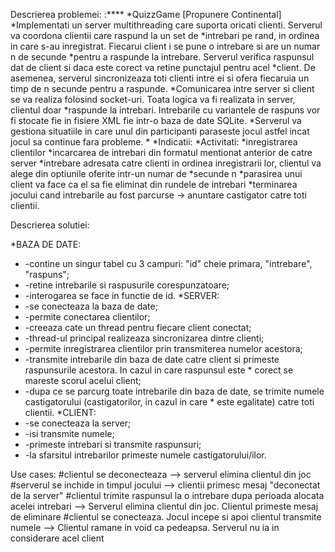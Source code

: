Descrierea problemei: 
:****
*QuizzGame [Propunere Continental]
*Implementati un server multithreading care suporta oricati clienti. Serverul va coordona clientii care raspund la un set de *intrebari pe rand, in ordinea in care s-au inregistrat. Fiecarui client i se pune o intrebare si are un numar n de secunde *pentru a raspunde la intrebare. Serverul verifica raspunsul dat de client si daca este corect va retine punctajul pentru acel *client. De asemenea, serverul sincronizeaza toti clienti intre ei si ofera fiecaruia un timp de n secunde pentru a raspunde. *Comunicarea intre server si client se va realiza folosind socket-uri. Toata logica va fi realizata in server, clientul doar *raspunde la intrebari. Intrebarile cu variantele de raspuns vor fi stocate fie in fisiere XML fie intr-o baza de date SQLite. *Serverul va gestiona situatiile in care unul din participanti paraseste jocul astfel incat jocul sa continue fara probleme.
*
*Indicatii:
*Activitati:
*inregistrarea clientilor
*incarcarea de intrebari din formatul mentionat anterior de catre server
*intrebare adresata catre clienti in ordinea inregistrarii lor, clientul va alege din optiunile oferite intr-un numar de *secunde n
*parasirea unui client va face ca el sa fie eliminat din rundele de intrebari
*terminarea jocului cand intrebarile au fost parcurse -> anuntare castigator catre toti clientii.




Descrierea solutiei:

*BAZA DE DATE:
*   -contine un singur tabel cu 3 campuri: "id" cheie primara, "intrebare", "raspuns";
*   -retine intrebarile si raspusurile corespunzatoare;
*   -interogarea se face in functie de id.
*SERVER:
*   -se conecteaza la baza de date;
*   -permite conectarea clientilor;
*   -creeaza cate un thread pentru fiecare client conectat;
*   -thread-ul principal realizeaza sincronizarea dintre clienti;
*   -permite inregistrarea clientilor prin transmiterea numelor acestora;
*   -transmite intrebarile din baza de date catre client si primeste raspunsurile acestora. In cazul in care raspunsul este   *   corect se mareste scorul acelui client;
*   -dupa ce se parcurg toate intrebarile din baza de date, se trimite numele castigatorului (castigatorilor, in cazul in care *   este egalitate) catre toti clientii.
*CLIENT:
*   -se conecteaza la server;
*   -isi transmite numele;
*   -primeste intrebari si transmite raspunsuri;
*   -la sfarsitul intrebarilor primeste numele castigatorului/ilor.


Use cases:
  #clientul se deconecteaza --> serverul elimina clientul din joc
  #serverul se inchide in timpul jocului --> clientii primesc mesaj "deconectat de la server"
  #clientul trimite raspunsul la o intrebare dupa perioada alocata acelei intrebari --> Serverul elimina clientul din joc. Clientul primeste mesaj de eliminare 
  #clientul se conecteaza. Jocul incepe si apoi clientul transmite numele --> Clientul ramane in void ca pedeapsa. Serverul nu ia in considerare acel client
